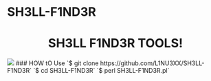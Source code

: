 # SH3LL-F1ND3R
<h1 align="center">SH3LL F1ND3R TOOLS</a>!</h1>
<img src="https://github.com/L1NU3XX/SH3LL-F1ND3R/img/L1NU3X"></img>
### HOW tO Use
`$ git clone https://github.com/L1NU3XX/SH3LL-F1ND3R`
`$ cd SH3LL-F1ND3R`
`$ perl SH3LL-F1ND3R.pl`
